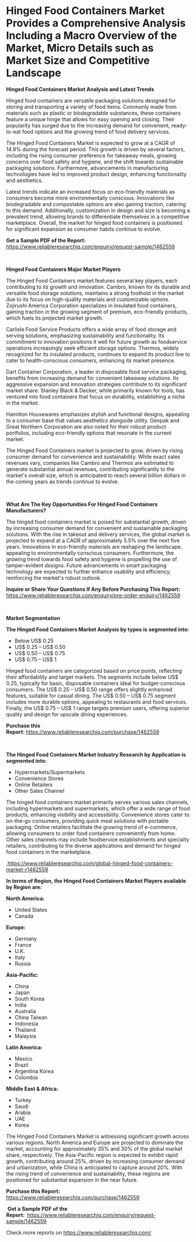 <p><h1>Hinged Food Containers Market Provides a Comprehensive Analysis Including a Macro Overview of the Market, Micro Details such as Market Size and Competitive Landscape</h1></p><p><strong>Hinged Food Containers Market Analysis and Latest Trends</strong></p>
<p><p>Hinged food containers are versatile packaging solutions designed for storing and transporting a variety of food items. Commonly made from materials such as plastic or biodegradable substances, these containers feature a unique hinge that allows for easy opening and closing. Their popularity has surged due to the increasing demand for convenient, ready-to-eat food options and the growing trend of food delivery services.</p><p>The Hinged Food Containers Market is expected to grow at a CAGR of 14.9% during the forecast period. This growth is driven by several factors, including the rising consumer preference for takeaway meals, growing concerns over food safety and hygiene, and the shift towards sustainable packaging solutions. Furthermore, advancements in manufacturing technologies have led to improved product design, enhancing functionality and aesthetics.</p><p>Latest trends indicate an increased focus on eco-friendly materials as consumers become more environmentally conscious. Innovations like biodegradable and compostable options are also gaining traction, catering to this demand. Additionally, customization in design and size is becoming a prevalent trend, allowing brands to differentiate themselves in a competitive marketplace. Overall, the market for hinged food containers is positioned for significant expansion as consumer habits continue to evolve.</p></p>
<p><strong>Get a Sample PDF of the Report:&nbsp;</strong> <a href="https://www.reliableresearchiq.com/enquiry/request-sample/1462559?utm_campaign=1870&utm_medium=2&utm_source=Github&utm_content=ia&utm_term=07022025&utm_id=hinged-food-containers">https://www.reliableresearchiq.com/enquiry/request-sample/1462559</a></p>
<p>&nbsp;</p>
<p><strong>Hinged Food Containers Major Market Players</strong></p>
<p><p>The Hinged Food Containers market features several key players, each contributing to its growth and innovation. Cambro, known for its durable and versatile food storage solutions, maintains a strong foothold in the market due to its focus on high-quality materials and customizable options. Zojirushi America Corporation specializes in insulated food containers, gaining traction in the growing segment of premium, eco-friendly products, which fuels its projected market growth.</p><p>Carlisle Food Service Products offers a wide array of food storage and serving solutions, emphasizing sustainability and functionality. Its commitment to innovation positions it well for future growth as foodservice operations increasingly seek efficient storage options. Thermos, widely recognized for its insulated products, continues to expand its product line to cater to health-conscious consumers, enhancing its market presence.</p><p>Dart Container Corporation, a leader in disposable food service packaging, benefits from increasing demand for convenient takeaway solutions. Its aggressive expansion and innovation strategies contribute to its significant market share. Stanley Black & Decker, while primarily known for tools, has ventured into food containers that focus on durability, establishing a niche in the market.</p><p>Hamilton Housewares emphasizes stylish and functional designs, appealing to a consumer base that values aesthetics alongside utility. Genpak and Great Northern Corporation are also noted for their robust product portfolios, including eco-friendly options that resonate in the current market.</p><p>The Hinged Food Containers market is projected to grow, driven by rising consumer demand for convenience and sustainability. While exact sales revenues vary, companies like Cambro and Thermos are estimated to generate substantial annual revenues, contributing significantly to the market's overall size, which is anticipated to reach several billion dollars in the coming years as trends continue to evolve.</p></p>
<p>&nbsp;</p>
<p><strong>What Are The Key Opportunities For Hinged Food Containers Manufacturers?</strong></p>
<p><p>The hinged food containers market is poised for substantial growth, driven by increasing consumer demand for convenient and sustainable packaging solutions. With the rise in takeout and delivery services, the global market is projected to expand at a CAGR of approximately 5.5% over the next five years. Innovations in eco-friendly materials are reshaping the landscape, appealing to environmentally conscious consumers. Furthermore, the growing trend towards food safety and hygiene is propelling the use of tamper-evident designs. Future advancements in smart packaging technology are expected to further enhance usability and efficiency, reinforcing the market's robust outlook.</p></p>
<p><strong>Inquire or Share Your Questions If Any Before Purchasing This Report:</strong> <a href="https://www.reliableresearchiq.com/enquiry/pre-order-enquiry/1462559?utm_campaign=1870&utm_medium=2&utm_source=Github&utm_content=ia&utm_term=07022025&utm_id=hinged-food-containers">https://www.reliableresearchiq.com/enquiry/pre-order-enquiry/1462559</a></p>
<p>&nbsp;</p>
<p><strong>Market Segmentation</strong></p>
<p><strong>The Hinged Food Containers Market Analysis by types is segmented into:</strong></p>
<p><ul><li>Below US$ 0.25</li><li>US$ 0.25 – US$ 0.50</li><li>US$ 0.50 – US$ 0.75</li><li>US$ 0.75 – US$ 1</li></ul></p>
<p><p>Hinged food containers are categorized based on price points, reflecting their affordability and target markets. The segments include below US$ 0.25, typically for basic, disposable containers ideal for budget-conscious consumers. The US$ 0.25 – US$ 0.50 range offers slightly enhanced features, suitable for casual dining. The US$ 0.50 – US$ 0.75 segment includes more durable options, appealing to restaurants and food services. Finally, the US$ 0.75 – US$ 1 range targets premium users, offering superior quality and design for upscale dining experiences.</p></p>
<p><strong>Purchase this Report:&nbsp;</strong><a href="https://www.reliableresearchiq.com/purchase/1462559?utm_campaign=1870&utm_medium=2&utm_source=Github&utm_content=ia&utm_term=07022025&utm_id=hinged-food-containers">https://www.reliableresearchiq.com/purchase/1462559</a></p>
<p>&nbsp;</p>
<p><strong>The Hinged Food Containers Market Industry Research by Application is segmented into:</strong></p>
<p><ul><li>Hypermarkets/Supermarkets</li><li>Convenience Stores</li><li>Online Retailers</li><li>Other Sales Channel</li></ul></p>
<p><p>The hinged food containers market primarily serves various sales channels, including hypermarkets and supermarkets, which offer a wide range of food products, enhancing visibility and accessibility. Convenience stores cater to on-the-go consumers, providing quick meal solutions with portable packaging. Online retailers facilitate the growing trend of e-commerce, allowing consumers to order food containers conveniently from home. Other sales channels may include foodservice establishments and specialty retailers, contributing to the diverse applications and demand for hinged food containers in the marketplace.</p></p>
<p><a href="https://www.reliableresearchiq.com/global-hinged-food-containers-market-r1462559?utm_campaign=1870&utm_medium=2&utm_source=Github&utm_content=ia&utm_term=07022025&utm_id=hinged-food-containers">&nbsp;https://www.reliableresearchiq.com/global-hinged-food-containers-market-r1462559</a></p>
<p><strong>In terms of Region, the Hinged Food Containers Market Players available by Region are:</strong></p>
<p>
    <p> <strong> North America: </strong>
        <ul>
            <li>United States</li>
            <li>Canada</li>
        </ul>
        </p> 
    <p> <strong> Europe: </strong>
        <ul>
            <li>Germany</li>
            <li>France</li>
            <li>U.K.</li>
            <li>Italy</li>
            <li>Russia</li>
        </ul>
        </p> 
    <p> <strong> Asia-Pacific: </strong>
        <ul>
            <li>China</li>
            <li>Japan</li>
            <li>South Korea</li>
            <li>India</li>
            <li>Australia</li>
            <li>China Taiwan</li>
            <li>Indonesia</li>
            <li>Thailand</li>
            <li>Malaysia</li>
        </ul>
        </p> 
    <p> <strong> Latin America: </strong>
        <ul>
            <li>Mexico</li>
            <li>Brazil</li>
            <li>Argentina Korea</li>
            <li>Colombia</li>
        </ul>
        </p> 
    <p> <strong> Middle East & Africa: </strong>
        <ul>
            <li>Turkey</li>
            <li>Saudi</li>
            <li>Arabia</li>
            <li>UAE</li>
            <li>Korea</li>
        </ul>
    </p>
    </p>
<p><p>The Hinged Food Containers Market is witnessing significant growth across various regions. North America and Europe are projected to dominate the market, accounting for approximately 35% and 30% of the global market share, respectively. The Asia-Pacific region is expected to exhibit rapid growth, contributing around 25%, driven by increasing consumer demand and urbanization, while China is anticipated to capture around 20%. With the rising trend of convenience and sustainability, these regions are positioned for substantial expansion in the near future.</p></p>
<p><strong>Purchase this Report: </strong><a href="https://www.reliableresearchiq.com/purchase/1462559?utm_campaign=1870&utm_medium=2&utm_source=Github&utm_content=ia&utm_term=07022025&utm_id=hinged-food-containers">https://www.reliableresearchiq.com/purchase/1462559</a></p>
<p>&nbsp;<strong>Get a Sample PDF of the Report:&nbsp;&nbsp;</strong><a href="https://www.reliableresearchiq.com/enquiry/request-sample/1462559?utm_campaign=1870&utm_medium=2&utm_source=Github&utm_content=ia&utm_term=07022025&utm_id=hinged-food-containers">https://www.reliableresearchiq.com/enquiry/request-sample/1462559</a></p>
<p><strong></strong></p>
<p>Check more reports on <a href="https://www.reliableresearchiq.com/?utm_campaign=1870&utm_medium=2&utm_source=Github&utm_content=ia&utm_term=07022025&utm_id=hinged-food-containers">https://www.reliableresearchiq.com/</a></p>